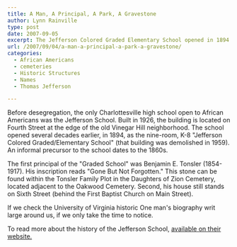 ```yaml
---
title: A Man, A Principal, A Park, A Gravestone
author: Lynn Rainville
type: post
date: 2007-09-05
excerpt: The Jefferson Colored Graded Elementary School opened in 1894. The first Principal was Benjamin E. Tonsler. How many memorials to his life and works can you name ?
url: /2007/09/04/a-man-a-principal-a-park-a-gravestone/
categories:
  - African Americans
  - cemeteries
  - Historic Structures
  - Names
  - Thomas Jefferson

---
```

Before desegregation, the only Charlottesville high school open to African Americans was the Jefferson School. Built in 1926, the building is located on Fourth Street at the edge of the old Vinegar Hill neighborhood. The school opened several decades earlier, in 1894, as the nine-room, K-8 "Jefferson Colored Graded/Elementary School" (that building was demolished in 1959). An informal precursor to the school dates to the 1860s.

The first principal of the "Graded School" was Benjamin E. Tonsler (1854-1917). [](http://www.locohistory.org/blog/?attachment_id=151) His inscription reads "Gone But Not Forgotten." This stone can be found within the Tonsler Family Plot in the Daughters of Zion Cemetery, located adjacent to the Oakwood Cemetery. Second, his house still stands on Sixth Street (behind the First Baptist Church on Main Street).

If we check the University of Virginia historic [](http://www.lib.virginia.edu/small/collections/holsinger/) One man's biography writ large around us, if we only take the time to notice.

To read more about the history of the Jefferson School, [available on their website.](http://www.charlottesville.org/Index.aspx?page=1608)
